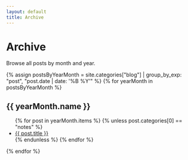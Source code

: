 ```yaml
---
layout: default
title: Archive
---
```


# Archive

Browse all posts by month and year.

{% assign postsByYearMonth = site.categories["blog"] | group_by_exp: "post", "post.date | date: '%B %Y'" %}
{% for yearMonth in postsByYearMonth %}
  
  <h2>{{ yearMonth.name }}</h2>
  <ul>
    {% for post in yearMonth.items %}
      {% unless post.categories[0] == "notes" %}
      <li><a href="{{ post.url }}">{{ post.title }}</a></li>
      {% endunless %}
    {% endfor %}
  </ul>
{% endfor %}
